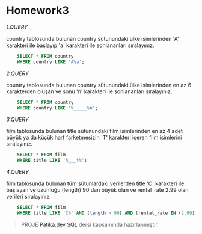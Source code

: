 # Homework3

*1.QUERY*

country tablosunda bulunan country sütunundaki ülke isimlerinden 'A' karakteri ile başlayıp 
'a' karakteri ile sonlananları sıralayınız.
```SQL
    SELECT * FROM country
    WHERE country LIKE 'A%a';
```

*2.QUERY*

country tablosunda bulunan country sütunundaki ülke isimlerinden 
en az 6 karakterden oluşan ve sonu 'n' karakteri ile sonlananları sıralayınız.
```SQL
    SELECT * FROM country
    WHERE country LIKE '%_____%n';
```

*3.QUERY*

film tablosunda bulunan title sütunundaki film isimlerinden 
en az 4 adet büyük ya da küçük harf farketmesizin 
'T' karakteri içeren film isimlerini sıralayınız.
```SQL
    SELECT * FROM film
    WHERE title LIKE '%___t%';
```

*4.QUERY*

film tablosunda bulunan tüm sütunlardaki verilerden 
title 'C' karakteri ile başlayan ve
uzunluğu (length) 90 dan büyük olan ve 
rental_rate 2.99 olan verileri sıralayınız.
```SQL
    SELECT * FROM film
    WHERE title LIKE 'C%' AND (length > 90) AND (rental_rate IN (2.99)); 
```
> PROJE [Patika.dev SQL](https://app.patika.dev/sefad) dersi kapsamında hazırlanmıştır.
